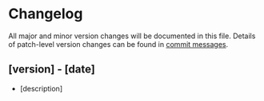 # Changelog
All major and minor version changes will be documented in this file. Details of
patch-level version changes can be found in [commit messages](../../commits/master).

## [version] - [date]
- [description]
